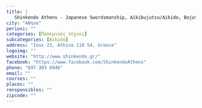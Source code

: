 ```yaml
---
title: |
   Shinkendo Athens - Japanese Swordsmanship, Aikibujutsu/Aikido, Bojutsu
city: "Αθήνα"
perioxi: ""
categories: [Πολεμικές τέχνες]
subcategories: [Aikido]
address: "Ious 23, Athina 118 54, Greece"
logoimg: ""
website: "http://www.shinkendo.gr/"
facebook: "https://www.facebook.com/ShinkendoAthens"
phone: "697 303 0946"
email: ""
courses: ""
places: ""
rensponsibles: ""
zipcode: ""
---
```




